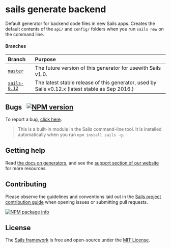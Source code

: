 # sails generate backend

Default generator for backend code files in new Sails apps. Creates the default contents of the `api/` and `config/` folders when you run `sails new` on the command line.

#### Branches

| Branch       | Purpose       |
|:-------------|:--------------|
| [`master`](https://github.com/balderdashy/sails-generate-backend/tree/master)         | The future version of this generator for usewith Sails v1.0. |
| [`sails-0.12`](https://github.com/balderdashy/sails-generate-backend/tree/sails-0.12) | The latest stable release of this generator, used by Sails v0.12.x (latest stable as Sep 2016.)


## Bugs &nbsp; [![NPM version](https://badge.fury.io/js/sails-generate-backend.svg)](http://npmjs.com/package/sails-generate-backend)

To report a bug, [click here](http://sailsjs.com/bugs).

> This is a built-in module in the Sails command-line tool.  It is installed automatically when you run `npm install sails -g`.

## Getting help

Read [the docs on generators](http://sailsjs.com/docs/concepts/extending-sails/generators), and see the <a href="http://sailsjs.com/support" target="_blank" title="Support and resources for Sails/Node.js apps">support section of our website</a> for more resources.

## Contributing

Please observe the guidelines and conventions laid out in the [Sails project contribution guide](http://sailsjs.com/documentation/contributing) when opening issues or submitting pull requests.

[![NPM package info](https://nodei.co/npm/sails-generate-backend.png?downloads=true)](http://npmjs.com/package/sails-generate-backend)

## License

The [Sails framework](http://sailsjs.com) is free and open-source under the [MIT License](http://sailsjs.com/license).
